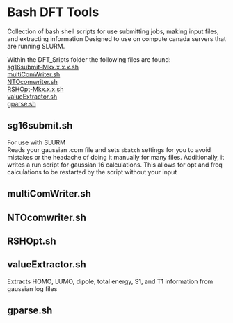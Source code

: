 # Bash DFT Tools
Collection of bash shell scripts for use submitting jobs, making input files, and extracting information
Designed to use on compute canada servers that are running SLURM.  

Within the DFT_Sripts folder the following files are found:  
[sg16submit-Mkx.x.x.x.sh](#sg16submitsh)  
[multiComWriter.sh](#multicomwritersh)  
[NTOcomwriter.sh](#ntocomwritersh)  
[RSHOpt-Mkx.x.x.sh](#rshoptsh)  
[valueExtractor.sh](#valueExtractorsh)    
[gparse.sh](#gparsesh)  

## sg16submit.sh
For use with SLURM  
Reads your gaussian .com file and sets `sbatch` settings for you to avoid mistakes or the headache of doing it manually for many files. 
Additionally, it writes a run script for gaussian 16 calculations. This allows for opt and freq calculations to be restarted by the script without your input

## multiComWriter.sh  

## NTOcomwriter.sh  

## RSHOpt.sh  

## valueExtractor.sh    
Extracts HOMO, LUMO, dipole, total energy, S1, and T1 information from gaussian log files  

## gparse.sh
